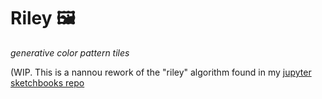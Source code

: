 # Riley 🖼️
*generative color pattern tiles*


(WIP. This is a nannou rework of the "riley" algorithm found in my [jupyter sketchbooks repo](https://github.com/benrutter/jupyter-sketchbooks)
